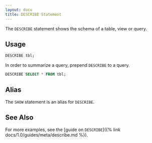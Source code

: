 ```yaml
---
layout: docu
title: DESCRIBE Statement
---
```


The `DESCRIBE` statement shows the schema of a table, view or query.

## Usage

```sql
DESCRIBE tbl;
```

In order to summarize a query, prepend `DESCRIBE` to a query.

```sql
DESCRIBE SELECT * FROM tbl;
```

## Alias

The `SHOW` statement is an alias for `DESCRIBE`.

## See Also

For more examples, see the [guide on `DESCRIBE`]({% link docs/1.0/guides/meta/describe.md %}).